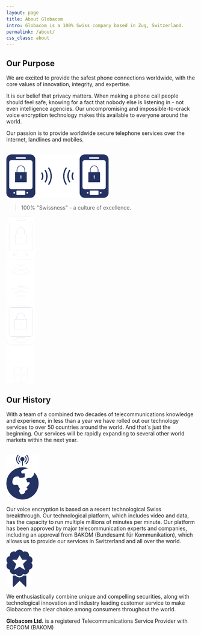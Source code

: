```yaml
---
layout: page
title: About Globacom
intro: Globacom is a 100% Swiss company based in Zug, Switzerland.
permalink: /about/
css_class: about
---
```


<section class="purpose">
	<div class="container">
		<div class="row">
			<div class="col-sm-8">
				<h2>Our Purpose</h2>
				<p class="lead">We are excited to provide the safest phone connections worldwide, with the core values of innovation, integrity, and expertise.</p>
				<p class="dropcap">It is our belief that privacy matters.  When making a phone call people should feel safe, knowing for a fact that nobody else is listening in - not even intelligence agencies.  Our uncompromising and impossible-to-crack voice encryption technology makes this available to everyone around the world.</p>
				<p>Our passion is to provide worldwide secure telephone services over the internet, landlines and mobiles.</p>
				<div class="visible-xs">
					<br>
					<img src="/assets/img/banner-mobile@2x.png" width="272" alt="Secure Connection" class="img-responsive center-block">
				</div>
				<blockquote>
					<p class="text-center">100% "Swissness"  - a culture of excellence.</p>
				</blockquote>
			</div>
			<div class="col-sm-4 hidden-xs">
				<div class="about-banner">
					<div class="about-banner-content">
						<img src="/assets/img/banner@2x.png" class="center-block" width="77" alt="Secure Connection">
					</div>
					<div class="banner-bottom"></div>
				</div>
			</div>
		</div>
	</div>
</section>

<section class="history bg-gray">
	<div class="container">
		<div class="row">
			<div class="col-xs-12">
				<h2>Our History</h2>
				<p class="lead">With a team of a combined two decades of telecommunications knowledge and experience, in less than a year we have rolled out our technology services to over 50 countries around the world.  And that's just the beginning. Our services will be rapidly expanding to several other world markets within the next year.</p>
				<br>
				<div class="row history-lesson">
					<div class="col-sm-2 text-center">
						<img src="/assets/img/globe@2x.png" class="img-responsive center-block" width="86" height="119" alt="Award">
					</div>
					<div class="col-sm-10 col-lg-6">
						<p class="dropcap">Our voice encryption is based on a recent technological Swiss breakthrough.  Our technological platform, which includes video and data, has the capacity to run multiple millions of minutes per minute.  Our platform has been approved by major telecommunication experts and companies, including an approval from BAKOM (Bundesamt für Kommunikation), which allows us to provide our services in Switzerland and all over the world.</p>
					</div>
				</div>
				<div class="row history-lesson">
					<div class="col-sm-2 text-center">
						<img src="/assets/img/award@2x.png" class="img-responsive center-block" width="70" height="99" alt="Award">
					</div>
					<div class="col-sm-10 col-lg-6">
						<p class="dropcap">We enthusiastically combine unique and compelling securities, along with technological innovation and industry leading customer service to make Globacom the clear choice among consumers throughout the world.</p>
					</div>
				</div>
				<div class="col-xs-12 license-number">
					<p class="lead text-center"><strong>Globacom Ltd.</strong> is a registered Telecommunications Service Provider with EOFCOM (BAKOM)</p>
				</div>
			</div>
		</div>
	</div>
</section>
